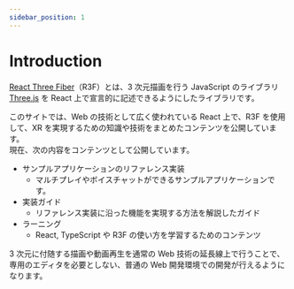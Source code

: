 ```yaml
---
sidebar_position: 1
---
```


# Introduction

[React Three Fiber](https://docs.pmnd.rs/react-three-fiber/getting-started/introduction)（R3F）とは、3 次元描画を行う JavaScript のライブラリ [Three.js](https://threejs.org/) を React 上で宣言的に記述できるようにしたライブラリです。

このサイトでは、Web の技術として広く使われている React 上で、R3F を使用して、XR を実現するための知識や技術をまとめたコンテンツを公開しています。  
現在、次の内容をコンテンツとして公開しています。

- サンプルアプリケーションのリファレンス実装
  - マルチプレイやボイスチャットができるサンプルアプリケーションです。
- 実装ガイド
  - リファレンス実装に沿った機能を実現する方法を解説したガイド
- ラーニング
  - React, TypeScript や R3F の使い方を学習するためのコンテンツ

3 次元に付随する描画や動画再生を通常の Web 技術の延長線上で行うことで、専用のエディタを必要としない、普通の Web 開発環境での開発が行えるようになります。
